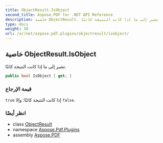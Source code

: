```yaml
---
title: ObjectResult.IsObject
second_title: Aspose.PDF for .NET API Reference
description: خاصية ObjectResult. تشير إلى ما إذا كانت النتيجة كائنًا
type: docs
weight: 30
url: /ar/net/aspose.pdf.plugins/objectresult/isobject/
---
```

## خاصية ObjectResult.IsObject

تشير إلى ما إذا كانت النتيجة كائنًا.

```csharp
public bool IsObject { get; }
```

### قيمة الإرجاع

`true` إذا كانت النتيجة كائنًا؛ وإلا `false`.

### انظر أيضًا

* class [ObjectResult](../)
* namespace [Aspose.Pdf.Plugins](../../../aspose.pdf.plugins/)
* assembly [Aspose.PDF](../../../)